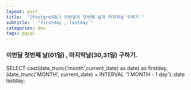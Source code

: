 ```yaml
---
layout: post
title:  "[PostgreSQL] 이번달의 첫번째 날과 마지막날 구하기 "
subtitle:   "firstday , lastday "
categories: dev
tags: pgsql
---
```





### 이번달 첫번째 날(01일) , 마지막날(30,31일) 구하기.

SELECT 
cast(date_trunc('month',current_date) as date) as firstday, 
(date_trunc('MONTH', current_date) + INTERVAL '1 MONTH - 1 day')::date lastday;

